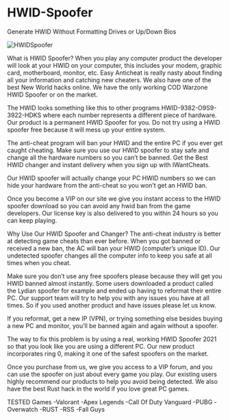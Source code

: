 # HWID-Spoofer
Generate HWID Without Formatting Drives or Up/Down Bios

![HWIDSpoofer](https://raw.githubusercontent.com/tylerburden22/HWID-Spoofer/main/hwid.jpg)

What is HWID Spoofer?
When you play any computer product the developer will look at your HWID on your computer, this includes your modem, graphic card, motherboard, monitor, etc. Easy Anticheat is really nasty about finding all your information and catching new cheaters. We also have one of the best New World hacks online. We have the only working COD Warzone HWID Spoofer or on the market.

The HWID looks something like this to other programs HWID-9382-O9S9-3922-HDKS where each number represents a different piece of hardware. Our product is a permanent HWID Spoofer for you. Do not try using a HWID spoofer free because it will mess up your entire system.

The anti-cheat program will ban your HWID and the entire PC if you ever get caught cheating. Make sure you use our HWID spoofer to stay safe and change all the hardware numbers so you can’t be banned. Get the Best HWID changer and instant delivery when you sign up with IWantCheats.

Our HWID spoofer will actually change your PC HWID numbers so we can hide your hardware from the anti-cheat so you won’t get an HWID ban.

Once you become a VIP on our site we give you instant access to the HWID spoofer download so you can avoid any hwid ban from the game developers. Our license key is also delivered to you within 24 hours so you can keep playing.

Why Use Our HWID Spoofer and Changer?
The anti-cheat industry is better at detecting game cheats than ever before. When you got banned or received a new ban, the AC will ban your HWID (computer’s unique ID). Our undetected spoofer changes all the computer info to keep you safe at all times when you cheat.

Make sure you don’t use any free spoofers please because they will get you HWID banned almost instantly. Some users downloaded a product called the Lydian spoofer for example and ended up having to reformat their entire PC. Our support team will try to help you with any issues you have at all times. So if you used another product and have issues please let us know.

If you reformat, get a new IP (VPN), or trying something else besides buying a new PC and monitor, you’ll be banned again and again without a spoofer.

The way to fix this problem is by using a real, working HWID Spoofer 2021 so that you look like you are using a different PC. Our new product incorporates ring 0, making it one of the safest spoofers on the market.

Once you purchase from us, we give you access to a VIP forum, and you can use the spoofer on just about every game you play. Our existing users highly recommend our products to help you avoid being detected. We also have the best Rust hack in the world if you love great PC games.

TESTED Games
-Valorant
-Apex Legends
-Call Of Duty Vanguard
-PUBG
-Overwatch
-RUST
-RSS
-Fall Guys
